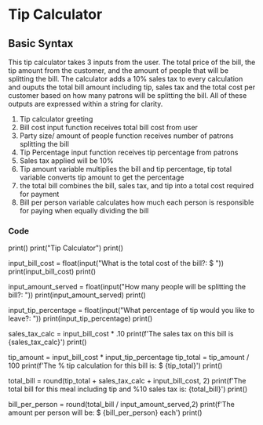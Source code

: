 # Tip Calculator



## Basic Syntax

This tip calculator takes 3 inputs from the user. The total price of the bill, the tip amount from the customer, and the amount of people that will be splitting the bill. The calculator adds a 10% sales tax to every calculation and ouputs the total bill amount including tip, sales tax and the total cost per customer based on how many patrons will be splitting the bill. All of these outputs are expressed within a string for clarity.

<!-- ### Heading

# H1
## H2
### H3

### Bold -->

1. Tip calculator greeting
2. Bill cost input function receives total bill cost from user
3. Party size/ amount of people function receives number of patrons splitting the bill
4. Tip Percentage input function receives tip percentage from patrons
5. Sales tax applied will be 10%
6. Tip amount variable multiplies the bill and tip percentage, tip total variable converts tip amount to get the percentage 
7. the total bill combines the bill, sales tax, and tip into a total cost required for payment
8. Bill per person variable calculates how much each person is responsible for paying when equally dividing the bill



### Code

print()
print("Tip Calculator")
print()


input_bill_cost = float(input("What is the total cost of the bill?: $ "))
print(input_bill_cost)
print()


input_amount_served = float(input("How many people will be splitting the bill?: "))
print(input_amount_served)
print()


input_tip_percentage = float(input("What percentage of tip would you like to leave?: "))
print(input_tip_percentage)
print()


sales_tax_calc = input_bill_cost * .10
print(f'The sales tax on this bill is {sales_tax_calc}')
print()


tip_amount =  input_bill_cost * input_tip_percentage
tip_total = tip_amount / 100
print(f'The % tip calculation for this bill is: $ {tip_total}')
print()


total_bill =  round(tip_total  + sales_tax_calc + input_bill_cost, 2)
print(f'The total bill for this meal including tip and %10 sales tax is: {total_bill}')
print()


bill_per_person = round(total_bill / input_amount_served,2)
print(f'The amount per person will be: $ {bill_per_person} each')
print()


<!-- ### Horizontal Rule

---

### Link


### Table

| Syntax | Description |
| ----------- | ----------- |
| Header | Title |
| Paragraph | Text |

### Fenced Code Block

### Footnote

Here's a sentence with a footnote. [^1]

[^1]: This is the footnote.

### Heading ID

### My Great Heading {#custom-id}

### Definition List

term
: definition

### Strikethrough

~~The world is flat.~~

### Task List -->
<!-- 
- [x] Write the press release
- [ ] Update the website
- [ ] Contact the media -->


